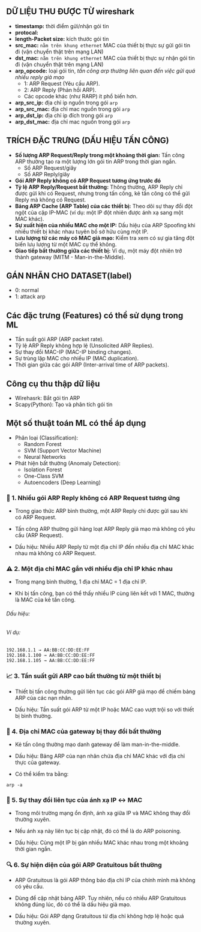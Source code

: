 ## DỮ LIỆU THU ĐƯỢC TỪ wireshark
- **timestamp:** thời điểm gửi/nhận gói tin
- **protocal:**
- **length-Packet size:** kích thước gói tin
- **src_mac:** `nằm trên khung ethernet` MAC của thiết bị thực sự gửi gói tin đi (vận chuyển thật trên mạng LAN)
- **dst_mac:** `nằm trên khung ethernet` MAC của thiết bị thực sự nhận gói tin đi (vận chuyển thật trên mạng LAN)
- **arp_opcode:** loại gói tin, *tấn công arp thường liên quan đến việc gửi quá nhiều reply giả mạo*
  - 1: ARP Request (Yêu cầu ARP).
  - 2: ARP Reply (Phản hồi ARP).
  - Các opcode khác (như RARP) ít phổ biến hơn.  
- **arp_src_ip:** địa chỉ ip nguồn trong gói `arp`
- **arp_src_mac:** địa chỉ mac nguồn trong gói `arp`
- **arp_dst_ip:** địa chỉ ip đích trong gói `arp`
- **arp_dst_mac:** địa chỉ mac nguồn trong gói `arp`
## TRÍCH ĐẶC TRƯNG (DẤU HIỆU TẤN CÔNG)
- **Số lượng ARP Request/Reply trong một khoảng thời gian:** Tấn công ARP thường tạo ra một lượng lớn gói tin ARP trong thời gian ngắn.
  - Số ARP Request/giây
  - Số ARP Reply/giây
- **Gói ARP Reply không có ARP Request tương ứng trước đó**
- **Tỷ lệ ARP Reply/Request bất thường:** Thông thường, ARP Reply chỉ được gửi khi có Request, nhưng trong tấn công, kẻ tấn công có thể gửi Reply mà không có Request.
- **Bảng ARP Cache (ARP Table) của các thiết bị:** Theo dõi sự thay đổi đột ngột của cặp IP-MAC (ví dụ: một IP đột nhiên được ánh xạ sang một MAC khác).
- **Sự xuất hiện của nhiều MAC cho một IP:** Dấu hiệu của ARP Spoofing khi nhiều thiết bị khác nhau tuyên bố sở hữu cùng một IP.
- **Lưu lượng từ các máy có MAC giả mạo:** Kiểm tra xem có sự gia tăng đột biến lưu lượng từ một MAC cụ thể không.
- **Giao tiếp bất thường giữa các thiết bị:** Ví dụ, một máy đột nhiên trở thành gateway (MITM - Man-in-the-Middle).
## GÁN NHÃN CHO DATASET(label)
- 0: normal
- 1: attack arp
## Các đặc trưng (Features) có thể sử dụng trong ML
- Tần suất gói ARP (ARP packet rate).
- Tỷ lệ ARP Reply không hợp lệ (Unsolicited ARP Replies).
- Sự thay đổi MAC-IP (MAC-IP binding changes).
- Sự trùng lặp MAC cho nhiều IP (MAC duplication).
- Thời gian giữa các gói ARP (Inter-arrival time of ARP packets).
## Công cụ thu thập dữ liệu
- Wirehasrk: Bắt gói tin ARP
- Scapy(Python): Tạo và phân tích gói tin
## Một số thuật toán ML có thể áp dụng
- Phân loại (Classification):
  - Random Forest
  - SVM (Support Vector Machine)
  - Neural Networks
- Phát hiện bất thường (Anomaly Detection):
  - Isolation Forest
  - One-Class SVM
  - Autoencoders (Deep Learning)









### 🧠 1. Nhiều gói ARP Reply không có ARP Request tương ứng
- Trong giao thức ARP bình thường, một ARP Reply chỉ được gửi sau khi có ARP Request.

- Tấn công ARP thường gửi hàng loạt ARP Reply giả mạo mà không có yêu cầu (ARP Request).

- Dấu hiệu: Nhiều ARP Reply từ một địa chỉ IP đến nhiều địa chỉ MAC khác nhau mà không có ARP Request.

### ⚠️ 2. Một địa chỉ MAC gắn với nhiều địa chỉ IP khác nhau
- Trong mạng bình thường, 1 địa chỉ MAC = 1 địa chỉ IP.

- Khi bị tấn công, bạn có thể thấy nhiều IP cùng liên kết với 1 MAC, thường là MAC của kẻ tấn công.

###### Dấu hiệu:
###### Ví dụ:
```
192.168.1.1 → AA:BB:CC:DD:EE:FF  
192.168.1.100 → AA:BB:CC:DD:EE:FF  
192.168.1.105 → AA:BB:CC:DD:EE:FF
```
### 📈 3. Tần suất gửi ARP cao bất thường từ một thiết bị
- Thiết bị tấn công thường gửi liên tục các gói ARP giả mạo để chiếm bảng ARP của các nạn nhân.

- Dấu hiệu: Tần suất gói ARP từ một IP hoặc MAC cao vượt trội so với thiết bị bình thường.

### 🔁 4. Địa chỉ MAC của gateway bị thay đổi bất thường
- Kẻ tấn công thường mạo danh gateway để làm man-in-the-middle.

- Dấu hiệu: Bảng ARP của nạn nhân chứa địa chỉ MAC khác với địa chỉ thực của gateway.

- Có thể kiểm tra bằng:
```
arp -a
```
### 🧾 5. Sự thay đổi liên tục của ánh xạ IP ↔ MAC
- Trong môi trường mạng ổn định, ánh xạ giữa IP và MAC không thay đổi thường xuyên.

- Nếu ánh xạ này liên tục bị cập nhật, đó có thể là do ARP poisoning.

- Dấu hiệu: Cùng một IP bị gán nhiều MAC khác nhau trong một khoảng thời gian ngắn.

### 🔍 6. Sự hiện diện của gói ARP Gratuitous bất thường
- ARP Gratuitous là gói ARP thông báo địa chỉ IP của chính mình mà không có yêu cầu.

- Dùng để cập nhật bảng ARP. Tuy nhiên, nếu có nhiều ARP Gratuitous không đúng lúc, đó có thể là dấu hiệu giả mạo.

- Dấu hiệu: Gói ARP dạng Gratuitous từ địa chỉ không hợp lệ hoặc quá thường xuyên.

